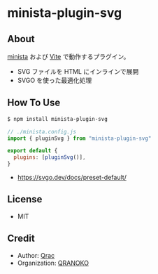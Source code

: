 # minista-plugin-svg

## About

[minista](https://minista.qranoko.jp) および [Vite](https://ja.vitejs.dev/) で動作するプラグイン。

- SVG ファイルを HTML にインラインで展開
- SVGO を使った最適化処理

## How To Use

```sh
$ npm install minista-plugin-svg
```

```js
// ./minista.config.js
import { pluginSvg } from "minista-plugin-svg"

export default {
  plugins: [pluginSvg()],
}
```

- https://svgo.dev/docs/preset-default/

## License

- MIT

## Credit

- Author: [Qrac](https://qrac.jp)
- Organization: [QRANOKO](https://qranoko.jp)
